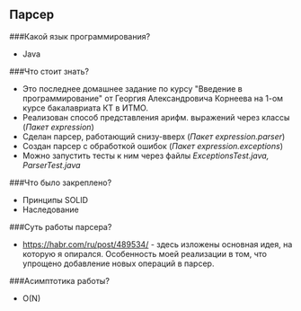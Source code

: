 ## Парсер

###Какой язык программирования? 

* Java

###Что стоит знать?

* Это последнее домашнее задание по курсу "Введение в программирование" от Георгия Александровича Корнеева на 1-ом курсе бакалавриата КТ в ИТМО.
* Реализован способ представления арифм. выражений через классы (*Пакет expression*)
* Сделан парсер, работающий снизу-вверх (*Пакет expression.parser*)
* Создан парсер с обработкой ошибок (*Пакет expression.exceptions*)
* Можно запустить тесты к ним через файлы *ExceptionsTest.java, ParserTest.java*

###Что было закреплено?

* Принципы SOLID
* Наследование

###Суть работы парсера?

* https://habr.com/ru/post/489534/ - здесь изложены основная идея, на которую я опирался. Особенность моей реализации в том, что упрощено добавление новых операций в парсер.

###Асимптотика работы?

* O(N)
